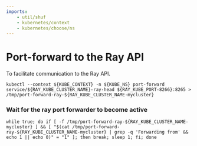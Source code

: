 ```yaml
---
imports:
    - util/shuf
    - kubernetes/context
    - kubernetes/choose/ns
---
```


# Port-forward to the Ray API

To facilitate communication to the Ray API.

```shell.async
kubectl --context ${KUBE_CONTEXT} -n ${KUBE_NS} port-forward service/${RAY_KUBE_CLUSTER_NAME}-ray-head ${RAY_KUBE_PORT-8266}:8265 > /tmp/port-forward-ray-${RAY_KUBE_CLUSTER_NAME-mycluster}
```

### Wait for the ray port forwarder to become active

```shell
while true; do if [ -f /tmp/port-forward-ray-${RAY_KUBE_CLUSTER_NAME-mycluster} ] && [ "$(cat /tmp/port-forward-ray-${RAY_KUBE_CLUSTER_NAME-mycluster} | grep -q 'Forwarding from' && echo 1 || echo 0)" = "1" ]; then break; sleep 1; fi; done
```
